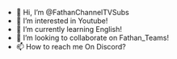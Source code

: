 - 👋 Hi, I’m @FathanChannelTVSubs
- 👀 I’m interested in Youtube!
- 🌱 I’m currently learning English!
- 💞️ I’m looking to collaborate on Fathan_Teams!
- 📫 How to reach me On Discord?

<!---
FathanChannelTVSubs/FathanChannelTVSubs is a ✨ special ✨ repository because its `README.md` (this file) appears on your GitHub profile.
You can click the Preview link to take a look at your changes.
--->
